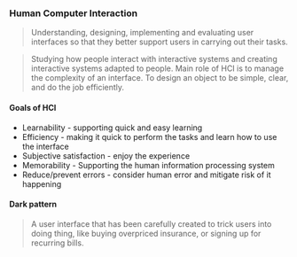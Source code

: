 ### Human Computer Interaction
> Understanding, designing, implementing and evaluating user interfaces so that they better support users in carrying out their tasks.

> Studying how people interact with interactive systems and creating interactive systems adapted to people.
Main role of HCI is to manage the complexity of an interface. To design an object to be simple, clear, and do the job efficiently.

#### Goals of HCI
- Learnability - supporting quick and easy learning
- Efficiency - making it quick to perform the tasks and learn how to use the interface
- Subjective satisfaction - enjoy the experience
- Memorability - Supporting the human information processing system
- Reduce/prevent errors - consider human error and mitigate risk of it happening

#### Dark pattern
> A user interface that has been carefully created to trick users into doing thing, like buying overpriced insurance, or signing up for recurring bills.
